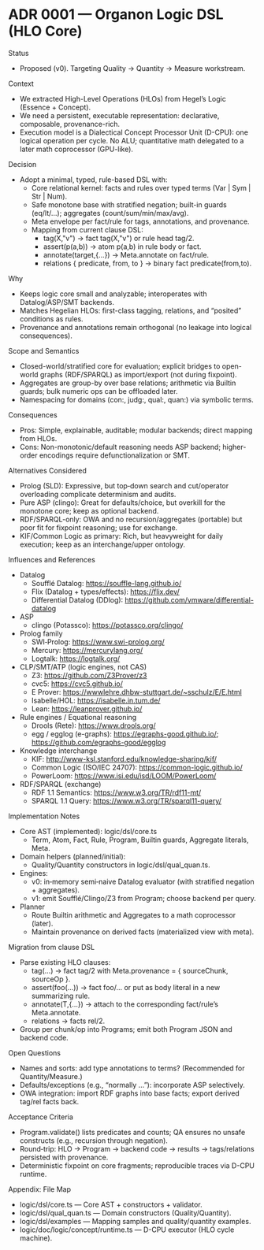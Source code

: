 # ADR 0001 — Organon Logic DSL (HLO Core)

Status
- Proposed (v0). Targeting Quality → Quantity → Measure workstream.

Context
- We extracted High-Level Operations (HLOs) from Hegel’s Logic (Essence + Concept).
- We need a persistent, executable representation: declarative, composable, provenance-rich.
- Execution model is a Dialectical Concept Processor Unit (D-CPU): one logical operation per cycle. No ALU; quantitative math delegated to a later math coprocessor (GPU-like).

Decision
- Adopt a minimal, typed, rule-based DSL with:
  - Core relational kernel: facts and rules over typed terms (Var | Sym | Str | Num).
  - Safe monotone base with stratified negation; built-in guards (eq/lt/…); aggregates (count/sum/min/max/avg).
  - Meta envelope per fact/rule for tags, annotations, and provenance.
  - Mapping from current clause DSL:
    - tag(X,"v") → fact tag(X,"v") or rule head tag/2.
    - assert(p(a,b)) → atom p(a,b) in rule body or fact.
    - annotate(target,{…}) → Meta.annotate on fact/rule.
    - relations { predicate, from, to } → binary fact predicate(from,to).

Why
- Keeps logic core small and analyzable; interoperates with Datalog/ASP/SMT backends.
- Matches Hegelian HLOs: first-class tagging, relations, and “posited” conditions as rules.
- Provenance and annotations remain orthogonal (no leakage into logical consequences).

Scope and Semantics
- Closed-world/stratified core for evaluation; explicit bridges to open-world graphs (RDF/SPARQL) as import/export (not during fixpoint).
- Aggregates are group-by over base relations; arithmetic via Builtin guards; bulk numeric ops can be offloaded later.
- Namespacing for domains (con:, judg:, qual:, quan:) via symbolic terms.

Consequences
- Pros: Simple, explainable, auditable; modular backends; direct mapping from HLOs.
- Cons: Non-monotonic/default reasoning needs ASP backend; higher-order encodings require defunctionalization or SMT.

Alternatives Considered
- Prolog (SLD): Expressive, but top‑down search and cut/operator overloading complicate determinism and audits.
- Pure ASP (clingo): Great for defaults/choice, but overkill for the monotone core; keep as optional backend.
- RDF/SPARQL-only: OWA and no recursion/aggregates (portable) but poor fit for fixpoint reasoning; use for exchange.
- KIF/Common Logic as primary: Rich, but heavyweight for daily execution; keep as an interchange/upper ontology.

Influences and References
- Datalog
  - Soufflé Datalog: https://souffle-lang.github.io/
  - Flix (Datalog + types/effects): https://flix.dev/
  - Differential Datalog (DDlog): https://github.com/vmware/differential-datalog
- ASP
  - clingo (Potassco): https://potassco.org/clingo/
- Prolog family
  - SWI‑Prolog: https://www.swi-prolog.org/
  - Mercury: https://mercurylang.org/
  - Logtalk: https://logtalk.org/
- CLP/SMT/ATP (logic engines, not CAS)
  - Z3: https://github.com/Z3Prover/z3
  - cvc5: https://cvc5.github.io/
  - E Prover: https://wwwlehre.dhbw-stuttgart.de/~sschulz/E/E.html
  - Isabelle/HOL: https://isabelle.in.tum.de/
  - Lean: https://leanprover.github.io/
- Rule engines / Equational reasoning
  - Drools (Rete): https://www.drools.org/
  - egg / egglog (e-graphs): https://egraphs-good.github.io/; https://github.com/egraphs-good/egglog
- Knowledge interchange
  - KIF: http://www-ksl.stanford.edu/knowledge-sharing/kif/
  - Common Logic (ISO/IEC 24707): https://common-logic.github.io/
  - PowerLoom: https://www.isi.edu/isd/LOOM/PowerLoom/
- RDF/SPARQL (exchange)
  - RDF 1.1 Semantics: https://www.w3.org/TR/rdf11-mt/
  - SPARQL 1.1 Query: https://www.w3.org/TR/sparql11-query/

Implementation Notes
- Core AST (implemented): logic/dsl/core.ts
  - Term, Atom, Fact, Rule, Program, Builtin guards, Aggregate literals, Meta.
- Domain helpers (planned/initial):
  - Quality/Quantity constructors in logic/dsl/qual_quan.ts.
- Engines:
  - v0: in‑memory semi‑naive Datalog evaluator (with stratified negation + aggregates).
  - v1: emit Soufflé/Clingo/Z3 from Program; choose backend per query.
- Planner
  - Route Builtin arithmetic and Aggregates to a math coprocessor (later).
  - Maintain provenance on derived facts (materialized view with meta).

Migration from clause DSL
- Parse existing HLO clauses:
  - tag(...) → fact tag/2 with Meta.provenance = { sourceChunk, sourceOp }.
  - assert(foo(...)) → fact foo/... or put as body literal in a new summarizing rule.
  - annotate(T,{…}) → attach to the corresponding fact/rule’s Meta.annotate.
  - relations → facts rel/2.
- Group per chunk/op into Programs; emit both Program JSON and backend code.

Open Questions
- Names and sorts: add type annotations to terms? (Recommended for Quantity/Measure.)
- Defaults/exceptions (e.g., “normally …”): incorporate ASP selectively.
- OWA integration: import RDF graphs into base facts; export derived tag/rel facts back.

Acceptance Criteria
- Program.validate() lists predicates and counts; QA ensures no unsafe constructs (e.g., recursion through negation).
- Round‑trip: HLO → Program → backend code → results → tags/relations persisted with provenance.
- Deterministic fixpoint on core fragments; reproducible traces via D-CPU runtime.

Appendix: File Map
- logic/dsl/core.ts — Core AST + constructors + validator.
- logic/dsl/qual_quan.ts — Domain constructors (Quality/Quantity).
- logic/dsl/examples — Mapping samples and quality/quantity examples.
- logic/doc/logic/concept/runtime.ts — D-CPU executor (HLO cycle machine).
